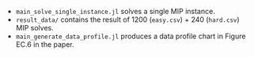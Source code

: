 * `main_solve_single_instance.jl` solves a single MIP instance.
* `result_data/` contains the result of 1200 (`easy.csv`) + 240 (`hard.csv`) MIP solves. 
* `main_generate_data_profile.jl`  produces a data profile chart in Figure EC.6 in the paper.
